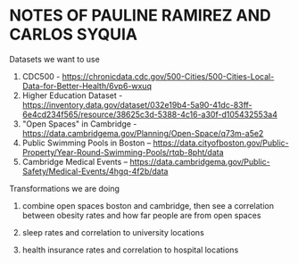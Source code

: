# NOTES OF PAULINE RAMIREZ AND CARLOS SYQUIA

Datasets we want to use
1. CDC500 - https://chronicdata.cdc.gov/500-Cities/500-Cities-Local-Data-for-Better-Health/6vp6-wxuq
2. Higher Education Dataset - https://inventory.data.gov/dataset/032e19b4-5a90-41dc-83ff-6e4cd234f565/resource/38625c3d-5388-4c16-a30f-d105432553a4
3. "Open Spaces" in Cambridge - https://data.cambridgema.gov/Planning/Open-Space/q73m-a5e2
4. Public Swimming Pools in Boston – https://data.cityofboston.gov/Public-Property/Year-Round-Swimming-Pools/rtqb-8pht/data
5. Cambridge Medical Events – https://data.cambridgema.gov/Public-Safety/Medical-Events/4hgq-4f2b/data

Transformations we are doing
1. combine open spaces boston and cambridge, then see a correlation between obesity rates and how far people are from open spaces

2. sleep rates and correlation to university locations

3. health insurance rates and correlation to hospital locations
